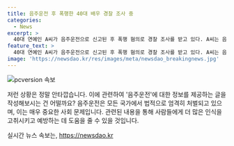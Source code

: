 ```yaml
---
title: 음주운전 후 폭행한 40대 배우 경찰 조사 중
categories:
  - News
excerpt: >
  40대 연예인 A씨가 음주운전으로 신고된 후 폭행 혐의로 경찰 조사를 받고 있다. A씨는 음주운전으로 신고한 시민을 식당에서 폭행한 혐의를 받으며, 혈중알코올농도는 면허 취소 수준이었다. 경찰은 CCTV와 피해자 진술을 토대로 사실 조사 중이다. A씨는 이번 사건으로 앙심을 품은 것으로 보인다.
feature_text: >
  40대 연예인 A씨가 음주운전으로 신고된 후 폭행 혐의로 경찰 조사를 받고 있다. A씨는 음주운전으로 신고한 시민을 식당에서 폭행한 혐의를 받으며, 혈중알코올농도는 면허 취소 수준이었다. 경찰은 CCTV와 피해자 진술을 토대로 사실 조사 중이다. A씨는 이번 사건으로 앙심을 품은 것으로 보인다.
image: 'https://newsdao.kr/res/images/meta/newsdao_breakingnews.jpg'
---
```


<p><img src="https://newsdao.kr/res/images/meta/newsdao_breakingnews.jpg" alt="pcversion 속보" /></p>

<p>저런 상황은 정말 안타깝습니다. 이에 관련하여 '음주운전'에 대한 정보를 제공하는 글을 작성해보시는 건 어떨까요? 음주운전은 모든 국가에서 법적으로 엄격히 처벌되고 있으며, 이는 매우 중요한 사회 문제입니다. 관련된 내용을 통해 사람들에게 더 많은 인식을 고취시키고 예방하는 데 도움을 줄 수 있을 것입니다.</p>
실시간 뉴스 속보는, <a href="https://newsdao.kr" rel="dofollow">https://newsdao.kr</a>


